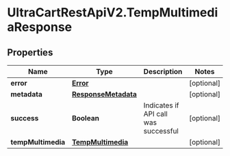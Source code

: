 # UltraCartRestApiV2.TempMultimediaResponse

## Properties
Name | Type | Description | Notes
------------ | ------------- | ------------- | -------------
**error** | [**Error**](Error.md) |  | [optional] 
**metadata** | [**ResponseMetadata**](ResponseMetadata.md) |  | [optional] 
**success** | **Boolean** | Indicates if API call was successful | [optional] 
**tempMultimedia** | [**TempMultimedia**](TempMultimedia.md) |  | [optional] 


